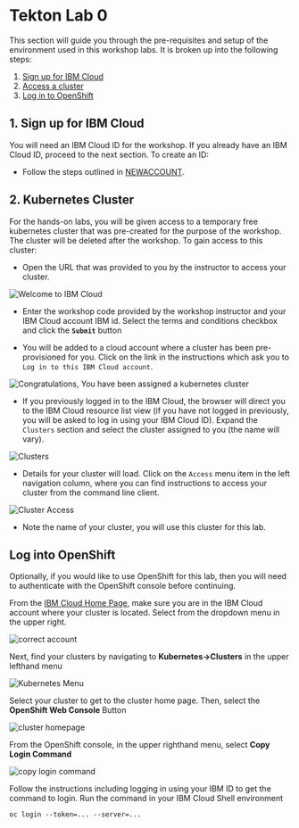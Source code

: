 # Tekton Lab 0

This section will guide you through the pre-requisites and setup of the environment used in this workshop labs. It is broken up into the following steps:

1. [Sign up for IBM Cloud](#1-sign-up-for-ibm-cloud)
1. [Access a cluster](#2-kubernetes-cluster)
1. [Log in to OpenShift](#3-log-into-openShift)

## 1. Sign up for IBM Cloud

You will need an IBM Cloud ID for the workshop. If you already have an IBM Cloud ID, proceed to the next section. To create an ID:

* Follow the steps outlined in [NEWACCOUNT](NEWACCOUNT.md).

## 2. Kubernetes Cluster

For the hands-on labs, you will be given access to a temporary free kubernetes cluster that was pre-created for the purpose of the workshop. The cluster will be deleted after the workshop. To gain access to this cluster:

* Open the URL that was provided to you by the instructor to access your cluster.

![Welcome to IBM Cloud](../.gitbook/images/grant-cluster/welcome-to-ibm-cloud.png)

* Enter the workshop code provided by the workshop instructor and your IBM Cloud account IBM id. Select the terms and conditions checkbox and click the **`Submit`** button

* You will be added to a cloud account where a cluster has been pre-provisioned for you. Click on the link in the instructions which ask you to `Log in to this IBM Cloud account`.

![Congratulations, You have been assigned a kubernetes cluster](../.gitbook/images/grant-cluster/congratulations.png)

* If you previously logged in to the IBM Cloud, the browser will direct you to the IBM Cloud resource list view (if you have not logged in previously, you will be asked to log in using your IBM Cloud ID). Expand the `Clusters` section and select the cluster assigned to you (the name will vary).

![Clusters](../.gitbook/images/grant-cluster/clusters-clustername.png)

* Details for your cluster will load. Click on the `Access` menu item in the left navigation column, where you can find instructions to access your cluster from the command line client.

![Cluster Access](../.gitbook/images/grant-cluster/cluster-access.png)

* Note the name of your cluster, you will use this cluster for this lab.

## Log into OpenShift

Optionally, if you would like to use OpenShift for this lab, then you will need to authenticate with the OpenShift console before continuing.

From the [IBM Cloud Home Page](https://cloud.ibm.com), make sure you are in the IBM Cloud account where your cluster is located. Select from the dropdown menu in the upper right.

![correct account](../images/ibm-cloud-account.png)

Next, find your clusters by navigating to **Kubernetes->Clusters** in the upper lefthand menu

![Kubernetes Menu](../images/kubernetes-menu.png)

Select your cluster to get to the cluster home page. Then, select the **OpenShift Web Console** Button

![cluster homepage](../images/cluster-homepage.png)

From the OpenShift console, in the upper righthand menu, select **Copy Login Command**

![copy login command](../images/copy-login-command.png)

Follow the instructions including logging in using your IBM ID to get the command to login. Run the command in your IBM Cloud Shell environment

```console
oc login --token=... --server=...
```